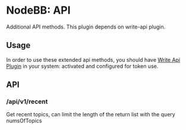 # NodeBB: API

Additional API methods. This plugin depends on write-api plugin.

## Usage

In order to use these extended api methods, you should have [Write Api Plugin](https://github.com/NodeBB/nodebb-plugin-write-api) in your system: activated and configured for token use.

## API

### /api/v1/recent

Get recent topics, can limit the length of the return list with the query numsOfTopics